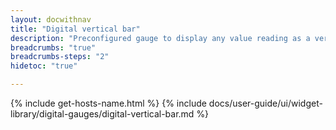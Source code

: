 ```yaml
---
layout: docwithnav
title: "Digital vertical bar"
description: "Preconfigured gauge to display any value reading as a vertical bar. Allows to configure value range, gradient colors, and other settings."
breadcrumbs: "true"
breadcrumbs-steps: "2"
hidetoc: "true"

---
```

{% include get-hosts-name.html %}
{% include docs/user-guide/ui/widget-library/digital-gauges/digital-vertical-bar.md %}
